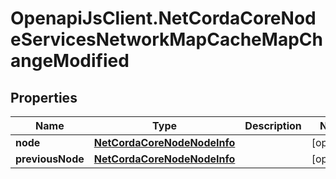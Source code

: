 # OpenapiJsClient.NetCordaCoreNodeServicesNetworkMapCacheMapChangeModified

## Properties

Name | Type | Description | Notes
------------ | ------------- | ------------- | -------------
**node** | [**NetCordaCoreNodeNodeInfo**](NetCordaCoreNodeNodeInfo.md) |  | [optional] 
**previousNode** | [**NetCordaCoreNodeNodeInfo**](NetCordaCoreNodeNodeInfo.md) |  | [optional] 


